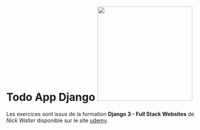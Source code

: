 # Todo App Django <img src="https://media.giphy.com/media/fUXZfIDUl8K7lJJ9KK/giphy.gif" width="250"/>

Les exercices sont issus de la formation **Django 3 - Full Stack Websites** de *Nick Walter* disponible sur le site [udemy](https://www.udemy.com/).
